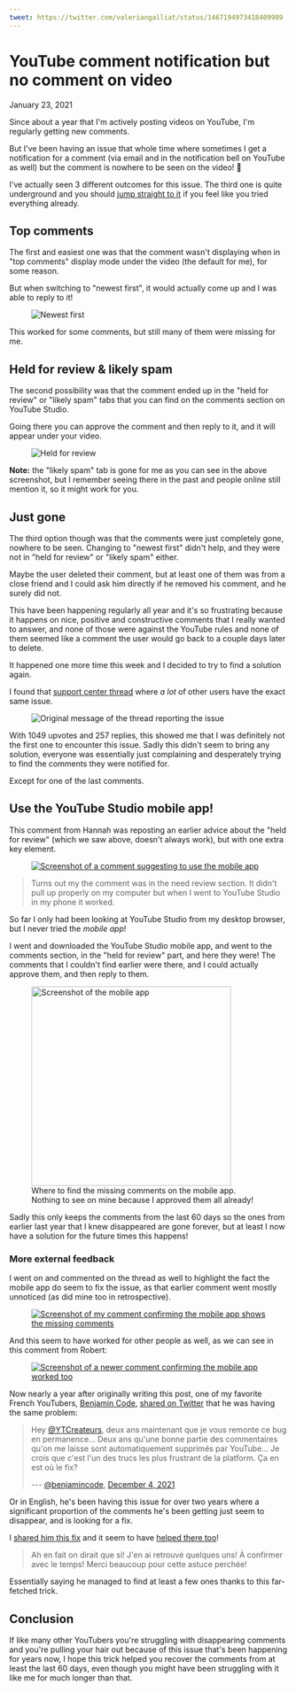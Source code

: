 ```yaml
---
tweet: https://twitter.com/valeriangalliat/status/1467194973418409989
---
```


# YouTube comment notification but no comment on video
January 23, 2021

Since about a year that I'm actively posting videos on YouTube, I'm
regularly getting new comments.

But I've been having an issue that whole time where sometimes I get a
notification for a comment (via email and in the notification bell on
YouTube as well) but the comment is nowhere to be seen on the video! 🤔

I've actually seen 3 different outcomes for this issue. The third one is
quite underground and you should [jump straight to it](#use-the-youtube-studio-mobile-app)
if you feel like you tried everything already.

## Top comments

The first and easiest one was that the comment wasn't displaying when in
"top comments" display mode under the video (the default for me), for
some reason.

But when switching to "newest first", it would actually come up and I
was able to reply to it!

<figure class="center">
  <img alt="Newest first" src="../../img/2021/01/youtube-missing-comments/newest-first.png">
</figure>

This worked for some comments, but still many of them were missing for
me.

## Held for review & likely spam

The second possibility was that the comment ended up in the "held for
review" or "likely spam" tabs that you can find on the comments section
on YouTube Studio.

Going there you can approve the comment and then reply to it, and it
will appear under your video.

<figure class="center">
  <img alt="Held for review" src="../../img/2021/01/youtube-missing-comments/held-for-review.png">
</figure>

<div class="note">

**Note:** the "likely spam" tab is gone for me as you can see in the
above screenshot, but I remember seeing there in the past and people
online still mention it, so it might work for you.

</div>

## Just gone

The third option though was that the comments were just completely gone,
nowhere to be seen. Changing to "newest first" didn't help, and they
were not in "held for review" or "likely spam" either.

Maybe the user deleted their comment, but at least one of them was from
a close friend and I could ask him directly if he removed his comment,
and he surely did not.

This have been happening regularly all year and it's so frustrating
because it happens on nice, positive and constructive comments that I
really wanted to answer, and none of those were against the YouTube
rules and none of them seemed like a comment the user would go back to a
couple days later to delete.

It happened one more time this week and I decided to try to find a
solution again.

I found that [support center thread](https://support.google.com/youtube/thread/5258442)
where *a lot* of other users have the exact same issue.

<figure class="center">
  <img alt="Original message of the thread reporting the issue" src="../../img/2021/01/youtube-missing-comments/original-post.png">
</figure>

With 1049 upvotes and 257 replies, this showed me that I was definitely
not the first one to encounter this issue. Sadly this didn't seem to
bring any solution, everyone was essentially just complaining and
desperately trying to find the comments they were notified for.

Except for one of the last comments.

## Use the YouTube Studio mobile app!

This comment from Hannah was reposting an earlier advice about the "held
for review" (which we saw above, doesn't always work), but with one
extra key element.

<figure class="center">
  <a href="https://support.google.com/youtube/thread/5258442/notifications-for-comment-but-no-comment-on-video?hl=en&msgid=94679046">
    <img alt="Screenshot of a comment suggesting to use the mobile app" src="../../img/2021/01/youtube-missing-comments/comment-1.png">
  </a>
</figure>

> Turns out my the comment was in the need review section. It didn't
> pull up properly on my computer but when I went to YouTube Studio in
> my phone it worked.

So far I only had been looking at YouTube Studio from my desktop
browser, but I never tried the *mobile app*!

I went and downloaded the YouTube Studio mobile app, and went to the
comments section, in the "held for review" part, and here they were! The
comments that I couldn't find earlier were there, and I could actually
approve them, and then reply to them.

<figure class="center">
  <img alt="Screenshot of the mobile app" src="../../img/2021/01/youtube-missing-comments/youtube-studio-mobile.jpg" width="360">
  <figcaption>Where to find the missing comments on the mobile app.<br>Nothing to see on mine because I approved them all already!</figcaption>
</figure>

Sadly this only keeps the comments from the last 60 days so the ones
from earlier last year that I knew disappeared are gone forever, but at
least I now have a solution for the future times this happens!

### More external feedback

I went on and commented on the thread as well to highlight the fact the
mobile app do seem to fix the issue, as that earlier comment went mostly
unnoticed (as did mine too in retrospective).

<figure class="center">
  <a href="https://support.google.com/youtube/thread/5258442/notifications-for-comment-but-no-comment-on-video?hl=en&msgid=94775550">
    <img alt="Screenshot of my comment confirming the mobile app shows the missing comments" src="../../img/2021/01/youtube-missing-comments/comment-2.png">
  </a>
</figure>

And this seem to have worked for other people as well, as we can see in
this comment from Robert:

<figure class="center">
  <a href="https://support.google.com/youtube/thread/5258442/notifications-for-comment-but-no-comment-on-video?hl=en&msgid=95318312">
    <img alt="Screenshot of a newer comment confirming the mobile app worked too" src="../../img/2021/01/youtube-missing-comments/comment-3.png">
  </a>
</figure>

Now nearly a year after originally writing this post, one of my favorite
French YouTubers, [Benjamin Code](https://www.youtube.com/BenjaminCode),
[shared on Twitter](https://twitter.com/benjamincode/status/1467193704482021381)
that he was having the same problem:

> Hey [@YTCreateurs](https://twitter.com/YTCreateurs), deux ans
> maintenant que je vous remonte ce bug en permanence... Deux ans qu'une
> bonne partie des commentaires qu'on me laisse sont automatiquement
> supprimés par YouTube... Je crois que c'est l'un des trucs les plus
> frustrant de la platform. Ça en est où le fix?
>
> --- [@benjamincode](https://twitter.com/benjamincode), [December 4, 2021](https://twitter.com/benjamincode/status/1467193704482021381)

Or in English, he's been having this issue for over two years where a
significant proportion of the comments he's been getting just seem to
disappear, and is looking for a fix.

I [shared him this fix](https://twitter.com/valeriangalliat/status/1467194973418409989)
and it seem to have [helped there too](https://twitter.com/benjamincode/status/1467201980309417993)!

> Ah en fait on dirait que si! J'en ai retrouvé quelques uns! À
> confirmer avec le temps! Merci beaucoup pour cette astuce perchée!

Essentially saying he managed to find at least a few ones thanks to this
far-fetched trick.

## Conclusion

If like many other YouTubers you're struggling with disappearing
comments and you're pulling your hair out because of this issue that's
been happening for years now, I hope this trick helped you recover the
comments from at least the last 60 days, even though you might have been
struggling with it like me for much longer than that.
